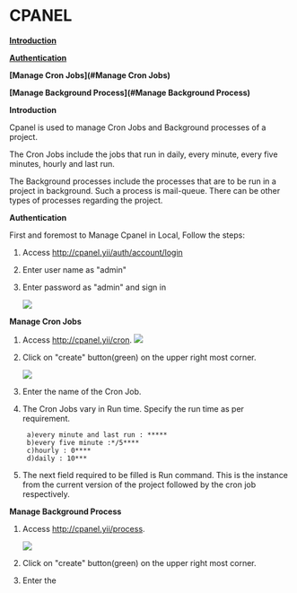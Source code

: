 **CPANEL**
========

**[Introduction](#Introduction)**

**[Authentication](#Authentication)**

**[Manage Cron Jobs](#Manage Cron Jobs)**

**[Manage Background Process](#Manage Background Process)**



**Introduction**

Cpanel is used to manage Cron Jobs and Background processes of a project.

The Cron Jobs include the jobs that run in daily, every minute, every five minutes,  hourly and last run. 

The Background processes include the processes that are to be run in a project in background. Such a process is mail-queue. There can be other types of processes regarding the project.



**Authentication**

First and foremost to Manage Cpanel in Local, Follow the steps:

1. Access http://cpanel.yii/auth/account/login

2. Enter user name as "admin"

3. Enter password as "admin" and sign in

   ![](/home/codiac/projects/docs/img/cpanel-login.png)

**Manage Cron Jobs**

1. Access http://cpanel.yii/cron. ![](/home/codiac/projects/docs/img/cronjob-index.png)

    

2. Click on "create" button(green) on the upper right most corner.

    ![](/home/codiac/projects/docs/img/cronjob-create.png)

3. Enter the name of the Cron Job.

4. The Cron Jobs vary in Run time. Specify the run time as per requirement.

        a)every minute and last run : *****
        b)every five minute :*/5****
        c)hourly : 0****
        d)daily : 10***

5. The next field required to be filled is Run command. This is the instance from the current version of the project followed by the cron job respectively.



**Manage Background Process**

1. Access http://cpanel.yii/process.

   ![](/home/codiac/projects/docs/img/process-index.png)

2. Click on "create" button(green) on the upper right most corner.

   

3. Enter the
